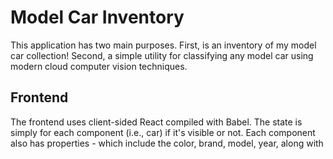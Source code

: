 # Model Car Inventory

This application has two main purposes. First, is an inventory of my model car collection! Second, a simple utility for classifying any model car using modern cloud computer vision techniques. 

## Frontend
The frontend uses client-sided React compiled with Babel. The state is simply for each component (i.e., car) if it's visible or not. Each component also has properties - which include the color, brand, model, year, along with 